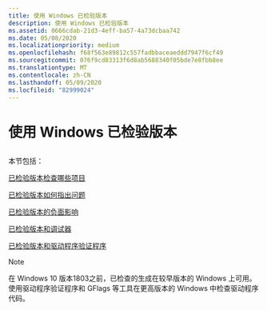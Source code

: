```yaml
---
title: 使用 Windows 已检验版本
description: 使用 Windows 已检验版本
ms.assetid: 0666cdab-21d3-4eff-ba57-4a73dcbaa742
ms.date: 05/08/2020
ms.localizationpriority: medium
ms.openlocfilehash: f68f563e89812c557fadbbaceaeddd7947f6cf49
ms.sourcegitcommit: 076f9cd83313f6d8ab5688340f05bde7e8fbb8ee
ms.translationtype: MT
ms.contentlocale: zh-CN
ms.lasthandoff: 05/09/2020
ms.locfileid: "82999024"
---
```

# <a name="using-the-checked-build-of-windows"></a>使用 Windows 已检验版本


## <span id="ddk_using_the_checked_build_tools"></span><span id="DDK_USING_THE_CHECKED_BUILD_TOOLS"></span>


本节包括：

[已检验版本检查哪些项目](what-the-checked-build-checks.md)

[已检验版本如何指出问题](how-the-checked-build-indicates-a-problem.md)

[已检验版本的负面影响](side-effects-of-using-the-checked-build.md)

[已检验版本和调试器](the-checked-build-and-the-debugger.md)

[已检验版本和驱动程序验证程序](the-checked-build-and-driver-verifier.md)

> [!NOTE]
> 在 Windows 10 版本1803之前，已检查的生成在较早版本的 Windows 上可用。
> 使用驱动程序验证程序和 GFlags 等工具在更高版本的 Windows 中检查驱动程序代码。
 

 





